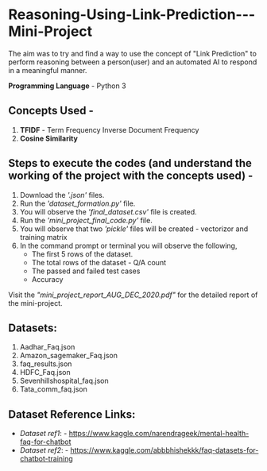 # Reasoning-Using-Link-Prediction---Mini-Project

The aim was to try and find a way to use the concept of "Link Prediction" to perform reasoning between a person(user) and an automated AI to respond in a meaningful manner.

**Programming Language** - Python 3

## Concepts Used - 

1. **TFIDF** - Term Frequency Inverse Document Frequency
2. **Cosine Similarity**

## Steps to execute the codes (and understand the working of the project with the concepts used) - 

1. Download the _*'.json'*_ files.
2. Run the _*'dataset_formation.py'*_ file.
3. You will observe the _*'final_dataset.csv'*_ file is created.
4. Run the _*'mini_project_final_code.py'*_ file.
5. You will observe that two _*'pickle'*_ files will be created - vectorizor and training matrix
6. In the command prompt or terminal you will observe the following,
   - The first 5 rows of the dataset.
   - The total rows of the dataset - Q/A count
   - The passed and failed test cases
   - Accuracy

Visit the _*"mini_project_report_AUG_DEC_2020.pdf"*_ for the detailed report of the mini-project.

## Datasets:

1. Aadhar_Faq.json
2. Amazon_sagemaker_Faq.json
3. faq_results.json
4. HDFC_Faq.json
5. Sevenhillshospital_faq.json
6. Tata_comm_faq.json

## Dataset Reference Links:

- *Dataset ref1*: - https://www.kaggle.com/narendrageek/mental-health-faq-for-chatbot
- *Dataset ref2*: - https://www.kaggle.com/abbbhishekkk/faq-datasets-for-chatbot-training 
